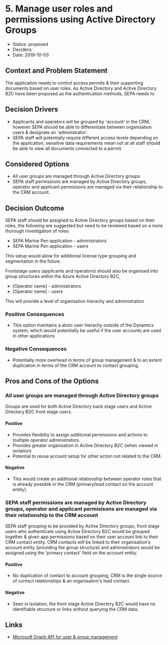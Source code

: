 # 5. Manage user roles and permissions using Active Directory Groups

* Status: proposed
* Deciders:
* Date: 2019-10-03

## Context and Problem Statement

The application needs to control access permits & their supporting documents based on user roles.  As Active Directory and Active Directory B2C have been proposed as the authentication methods, SEPA needs to 

## Decision Drivers 

* Applicants and operators will be grouped by 'account' in the CRM, however SEPA should be able to differentiate between  organisation users & designate an 'administrator'.
* SEPA staff will potentially require different access levels depending on the application, sensitive data requirements mean not at all staff should be able to view all documents connected to a permit.

## Considered Options

* All user groups are managed through Active Directory groups
* SEPA staff permissions are managed by Active Directory groups, operator and applicant permisisons are managed via their relationship to the CRM account.

## Decision Outcome

SEPA staff should be assigned to Active Directory groups based on their roles, the following are suggested but need to be reviewed based on a more thorough investigation of roles:

* SEPA Marine Pen application - administrators
* SEPA Marine Pen application - users

This setup would allow for additional license type grouping and segmentation in the future.

Frontstage users (applicants and operators) should also be organised into group structures within the Azure Active Directory B2C, 

* [Operator name] - administrators
* [Operator name] - users

This will provide a level of organisation hierachy and administration 

### Positive Consequences

* This option maintains a absic user hierachy outside of the Dynamics system, which would potentially be useful if the user accounts are used in other applications

### Negative Consequences

* Potentially more overhead in terms of group management & to an extent duplication in terms of the CRM account to contact grouping.

## Pros and Cons of the Options

### All user groups are managed through Active Directory groups

Groups are used for both Active Directory back stage users and Active Directory B2C front stage users.

#### Positive
* Provides flexiblity to assign additional permissions and actions to multiple operator administrators.
* Provides greater organisation in Active Directory B2C (when viewed in isolation)
* Potential to reuse account setup for other action not related to the CRM.

#### Negative
* This would create an additional relationship between operator roles that is already possible in the CRM (primary/lead contact on the account entity).

### SEPA staff permissions are managed by Active Directory groups, operator and applicant permisisons are managed via their relationship to the CRM account

SEPA staff grouping to be provided by Active Directory groups, front stage users who authenticate using Active Directory B2C would be grouped together & given app permissions based on their user account link to their CRM contact entity.   CRM contacts will be linked to their organisation's account entity (providing the group structure) and administrators would be assigned using the 'primary contact' field on the account entity.

#### Positive
* No duplication of contact to account grouping, CRM is the single source of contact relationships & an organisation's lead contact.

#### Negative
* Seen in isolation, the front stage Active Directory B2C would have no identifiable structure or links without querying the CRM data.

## Links <!-- optional -->

* [Microsoft Graph API for user & group management](https://docs.microsoft.com/en-gb/previous-versions/azure/ad/graph/api/users-operations)
